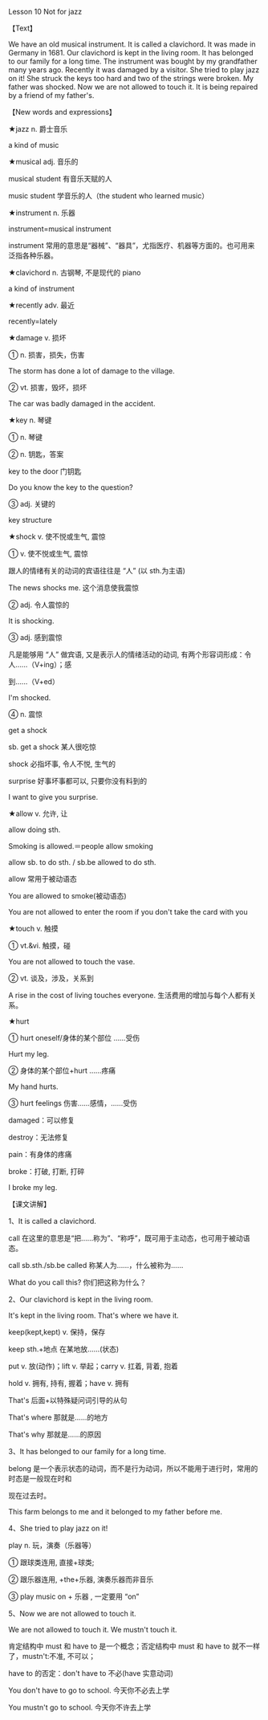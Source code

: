 Lesson 10  Not for jazz 

【Text】

We have an old musical instrument. It is called a clavichord. It was made in Germany in 1681. Our clavichord is kept in the living room. It has belonged to our family for a long time. The instrument was bought by my grandfather many years ago. Recently it was damaged by a visitor. She tried to play jazz on it! She struck the keys too hard and two of the strings were broken. My father was shocked. Now we are not allowed to touch it. It is being repaired by a friend of my father's. 

【New words and expressions】 

★jazz n. 爵士音乐

a kind of music

★musical adj. 音乐的

musical student 有音乐天赋的人

music student 学音乐的人（the student who learned music）

★instrument n. 乐器

instrument=musical instrument

instrument 常用的意思是“器械”、“器具”，尤指医疗、机器等方面的。也可用来泛指各种乐器。

★clavichord n. 古钢琴, 不是现代的 piano

a kind of instrument

★recently adv. 最近

recently=lately

★damage v. 损坏

① n. 损害，损失，伤害

The storm has done a lot of damage to the village.

② vt. 损害，毁坏，损坏

The car was badly damaged in the accident.

★key n. 琴键

① n. 琴键

② n. 钥匙，答案

key to the door 门钥匙

Do you know the key to the question?

③ adj. 关键的

key structure

★shock v. 使不悦或生气, 震惊

① v. 使不悦或生气, 震惊

跟人的情绪有关的动词的宾语往往是 “人” (以 sth.为主语)

The news shocks me. 这个消息使我震惊

② adj. 令人震惊的

It is shocking.

③ adj. 感到震惊

凡是能够用 “人” 做宾语, 又是表示人的情绪活动的动词, 有两个形容词形成：令人……（V+ing）；感

到……（V+ed）

I'm shocked.

④ n. 震惊

get a shock

sb. get a shock 某人很吃惊

shock 必指坏事, 令人不悦, 生气的

surprise 好事坏事都可以, 只要你没有料到的

I want to give you surprise.

★allow v. 允许, 让

allow doing sth.

Smoking is allowed.＝people allow smoking

allow sb. to do sth. / sb.be allowed to do sth.

allow 常用于被动语态

You are allowed to smoke(被动语态)

You are not allowed to enter the room if you don't take the card with you

★touch v. 触摸

① vt.&vi. 触摸，碰

You are not allowed to touch the vase.

② vt. 谈及，涉及，关系到

A rise in the cost of living touches everyone. 生活费用的增加与每个人都有关系。

★hurt

① hurt oneself/身体的某个部位 ……受伤

Hurt my leg.

② 身体的某个部位+hurt ……疼痛

My hand hurts.

③ hurt feelings 伤害……感情，……受伤

damaged：可以修复

destroy：无法修复

pain：有身体的疼痛

broke：打破, 打断, 打碎

I broke my leg.

【课文讲解】

1、It is called a clavichord.

call 在这里的意思是“把……称为”、“称呼”，既可用于主动态，也可用于被动语态。

call sb.sth./sb.be called 称某人为……，什么被称为……

What do you call this? 你们把这称为什么？



2、Our clavichord is kept in the living room. 

It's kept in the living room. That's where we have it.

keep(kept,kept) v. 保持，保存

keep sth.+地点 在某地放……(状态)

put v. 放(动作)；lift v. 举起；carry v. 扛着, 背着, 抱着

hold v. 拥有, 持有, 握着；have v. 拥有 

That's 后面+以特殊疑问词引导的从句

That's where 那就是……的地方

That's why 那就是……的原因 



3、It has belonged to our family for a long time.

belong 是一个表示状态的动词，而不是行为动词，所以不能用于进行时，常用的时态是一般现在时和

现在过去时。

This farm belongs to me and it belonged to my father before me.

4、She tried to play jazz on it!

play n. 玩，演奏（乐器等）

① 跟球类连用, 直接+球类;

② 跟乐器连用, +the+乐器, 演奏乐器而非音乐

③ play music on + 乐器 , 一定要用 “on”



5、Now we are not allowed to touch it. 

We are not allowed to touch it. We mustn't  touch it. 

肯定结构中 must 和 have to 是一个概念；否定结构中 must 和 have to 就不一样了，mustn't:不准, 不可以；

have to 的否定：don't have to 不必(have 实意动词)

You don't have to go to school. 今天你不必去上学

You mustn't go to school. 今天你不许去上学 

